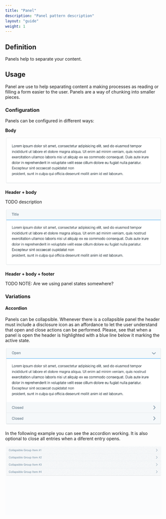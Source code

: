 ```yaml
---
title: "Panel"
description: "Panel pattern description"
layout: "guide"
weight: 1
---
```


## Definition

Panels help to separate your content.

## Usage

Panel are use to help separating content a making processes as reading or filling a form easier to the user. Panels are a way of chunking into smaller pieces.

### Configuration

Panels can be configured in different ways:

**Body**

![panel only body most simple version](../../../images/panelNaked.png)

**Header + body**

TODO description

![panel with header](../../../images/panelHeaderBody.png)

**Header + body + footer**

TODO NOTE: Are we using panel states somewhere?

### Variations

#### Accordion

Panels can be collapsible. Whenever there is a collapsible panel the header must include a disclosure icon as an affordance to let the user understand that open and close actions can be performed. Please, see that when a panel is open the header is highlighted with a blue line below it marking the active state.

![collapsable panels](../../../images/panelCollasable.png)

In the following example you can see the accordion working. It is also optional to close all entries when a diferent entry opens.

![collapsable panels](../../../images/panelCollapsibleExample.gif)


